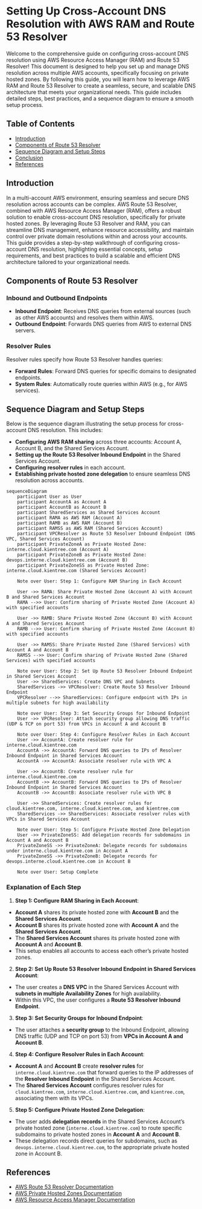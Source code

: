 # Setting Up Cross-Account DNS Resolution with AWS RAM and Route 53 Resolver

Welcome to the comprehensive guide on configuring cross-account DNS resolution using AWS Resource Access Manager (RAM) and Route 53 Resolver! This document is designed to help you set up and manage DNS resolution across multiple AWS accounts, specifically focusing on private hosted zones. By following this guide, you will learn how to leverage AWS RAM and Route 53 Resolver to create a seamless, secure, and scalable DNS architecture that meets your organizational needs. This guide includes detailed steps, best practices, and a sequence diagram to ensure a smooth setup process.

## Table of Contents

- [Introduction](#introduction)
- [Components of Route 53 Resolver](#components-of-route-53-resolver)
- [Sequence Diagram and Setup Steps](#sequence-diagram-and-setup-steps)
- [Conclusion](#conclusion)
- [References](#references)

## Introduction

In a multi-account AWS environment, ensuring seamless and secure DNS resolution across accounts can be complex. AWS Route 53 Resolver, combined with AWS Resource Access Manager (RAM), offers a robust solution to enable cross-account DNS resolution, specifically for private hosted zones. By leveraging Route 53 Resolver and RAM, you can streamline DNS management, enhance resource accessibility, and maintain control over private domain resolutions within and across your accounts. This guide provides a step-by-step walkthrough of configuring cross-account DNS resolution, highlighting essential concepts, setup requirements, and best practices to build a scalable and efficient DNS architecture tailored to your organizational needs.

## Components of Route 53 Resolver

### Inbound and Outbound Endpoints

- **Inbound Endpoint**: Receives DNS queries from external sources (such as other AWS accounts) and resolves them within AWS.
- **Outbound Endpoint**: Forwards DNS queries from AWS to external DNS servers.

### Resolver Rules

Resolver rules specify how Route 53 Resolver handles queries:
- **Forward Rules**: Forward DNS queries for specific domains to designated endpoints.
- **System Rules**: Automatically route queries within AWS (e.g., for AWS services).

## Sequence Diagram and Setup Steps

Below is the sequence diagram illustrating the setup process for cross-account DNS resolution. This includes:

- **Configuring AWS RAM sharing** across three accounts: Account A, Account B, and the Shared Services Account.
- **Setting up the Route 53 Resolver Inbound Endpoint** in the Shared Services Account.
- **Configuring resolver rules** in each account.
- **Establishing private hosted zone delegation** to ensure seamless DNS resolution across accounts.

```mermaid
sequenceDiagram
    participant User as User
    participant AccountA as Account A
    participant AccountB as Account B
    participant SharedServices as Shared Services Account
    participant RAMA as AWS RAM (Account A)
    participant RAMB as AWS RAM (Account B)
    participant RAMSS as AWS RAM (Shared Services Account)
    participant VPCResolver as Route 53 Resolver Inbound Endpoint (DNS VPC, Shared Services Account)
    participant PrivateZoneA as Private Hosted Zone: interne.cloud.kientree.com (Account A)
    participant PrivateZoneB as Private Hosted Zone: devops.interne.cloud.kientree.com (Account B)
    participant PrivateZoneSS as Private Hosted Zone: interne.cloud.kientree.com (Shared Services Account)

    Note over User: Step 1: Configure RAM Sharing in Each Account

    User ->> RAMA: Share Private Hosted Zone (Account A) with Account B and Shared Services Account
    RAMA -->> User: Confirm sharing of Private Hosted Zone (Account A) with specified accounts

    User ->> RAMB: Share Private Hosted Zone (Account B) with Account A and Shared Services Account
    RAMB -->> User: Confirm sharing of Private Hosted Zone (Account B) with specified accounts

    User ->> RAMSS: Share Private Hosted Zone (Shared Services) with Account A and Account B
    RAMSS -->> User: Confirm sharing of Private Hosted Zone (Shared Services) with specified accounts

    Note over User: Step 2: Set Up Route 53 Resolver Inbound Endpoint in Shared Services Account
    User ->> SharedServices: Create DNS VPC and Subnets
    SharedServices ->> VPCResolver: Create Route 53 Resolver Inbound Endpoint
    VPCResolver -->> SharedServices: Configure endpoint with IPs in multiple subnets for high availability
    
    Note over User: Step 3: Set Security Groups for Inbound Endpoint
    User ->> VPCResolver: Attach security group allowing DNS traffic (UDP & TCP on port 53) from VPCs in Account A and Account B

    Note over User: Step 4: Configure Resolver Rules in Each Account
    User ->> AccountA: Create resolver rule for interne.cloud.kientree.com
    AccountA ->> AccountA: Forward DNS queries to IPs of Resolver Inbound Endpoint in Shared Services Account
    AccountA ->> AccountA: Associate resolver rule with VPC A

    User ->> AccountB: Create resolver rule for interne.cloud.kientree.com
    AccountB ->> AccountB: Forward DNS queries to IPs of Resolver Inbound Endpoint in Shared Services Account
    AccountB ->> AccountB: Associate resolver rule with VPC B

    User ->> SharedServices: Create resolver rules for cloud.kientree.com, interne.cloud.kientree.com, and kientree.com
    SharedServices ->> SharedServices: Associate resolver rules with VPCs in Shared Services Account

    Note over User: Step 5: Configure Private Hosted Zone Delegation
    User ->> PrivateZoneSS: Add delegation records for subdomains in Account A and Account B
    PrivateZoneSS ->> PrivateZoneA: Delegate records for subdomains under interne.cloud.kientree.com in Account A
    PrivateZoneSS ->> PrivateZoneB: Delegate records for devops.interne.cloud.kientree.com in Account B

    Note over User: Setup Complete
```

### Explanation of Each Step

1. **Step 1: Configure RAM Sharing in Each Account**:

- **Account A** shares its private hosted zone with **Account B** and the **Shared Services Account**.
- **Account B** shares its private hosted zone with **Account A** and the **Shared Services Account**.
- The **Shared Services Account** shares its private hosted zone with **Account A** and **Account B**.
- This setup enables all accounts to access each other’s private hosted zones.

2. **Step 2: Set Up Route 53 Resolver Inbound Endpoint in Shared Services Account**:

- The user creates a **DNS VPC** in the Shared Services Account with **subnets in multiple Availability Zones** for high availability.
- Within this VPC, the user configures a **Route 53 Resolver Inbound Endpoint**.

3. **Step 3: Set Security Groups for Inbound Endpoint**:

- The user attaches a **security group** to the Inbound Endpoint, allowing DNS traffic (UDP and TCP on port 53) from **VPCs in Account A and Account B**.

4. **Step 4: Configure Resolver Rules in Each Account**:

- **Account A** and **Account B** create **resolver rules** for `interne.cloud.kientree.com` that forward queries to the IP addresses of the **Resolver Inbound Endpoint** in the Shared Services Account.
- The **Shared Services Account** configures resolver rules for `cloud.kientree.com`, `interne.cloud.kientree.com`, and `kientree.com`, associating them with its VPCs.

5. **Step 5: Configure Private Hosted Zone Delegation**:

- The user adds **delegation records** in the Shared Services Account’s private hosted zone (`interne.cloud.kientree.com`) to route specific subdomains to private hosted zones in **Account A** and **Account B**.
- These delegation records direct queries for subdomains, such as `devops.interne.cloud.kientree.com`, to the appropriate private hosted zone in Account B.

## References

- [AWS Route 53 Resolver Documentation](https://docs.aws.amazon.com/route53/latest/dnsresolver/)
- [AWS Private Hosted Zones Documentation](https://docs.aws.amazon.com/Route53/latest/DeveloperGuide/hosted-zones-private.html)
- [AWS Resource Access Manager Documentation](https://docs.aws.amazon.com/ram/latest/userguide/)